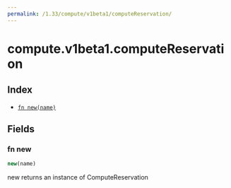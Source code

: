 ```yaml
---
permalink: /1.33/compute/v1beta1/computeReservation/
---
```


# compute.v1beta1.computeReservation



## Index

* [`fn new(name)`](#fn-new)

## Fields

### fn new

```ts
new(name)
```

new returns an instance of ComputeReservation